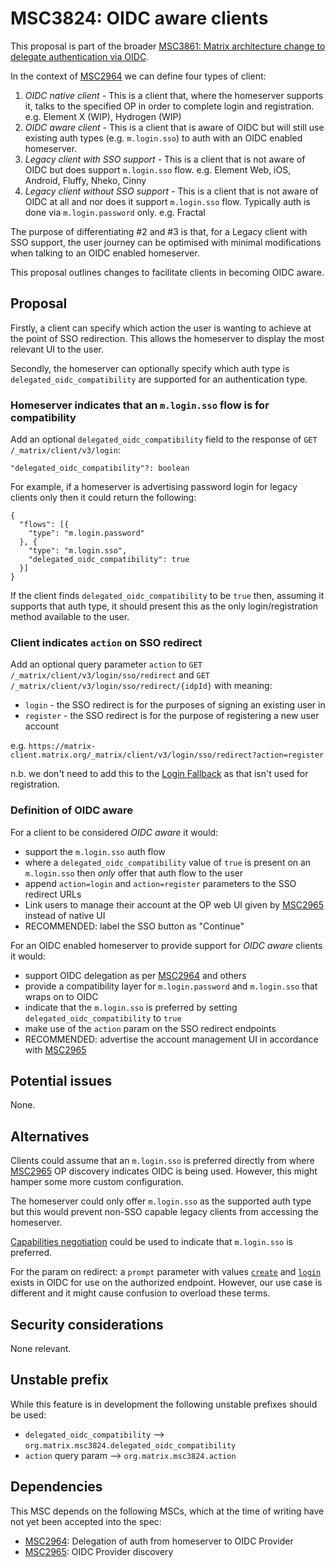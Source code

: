 # MSC3824: OIDC aware clients

This proposal is part of the broader [MSC3861: Matrix architecture change to delegate authentication via OIDC](https://github.com/matrix-org/matrix-spec-proposals/pull/2967).

In the context of [MSC2964](https://github.com/matrix-org/matrix-doc/pull/2964) we can define four types of client:

1. *OIDC native client* - This is a client that, where the homeserver supports it, talks to the specified OP in order to complete login and registration. e.g. Element X (WIP), Hydrogen (WIP)
1. *OIDC aware client* - This is a client that is aware of OIDC but will still use existing auth types (e.g. `m.login.sso`) to auth with an OIDC enabled homeserver.
1. *Legacy client with SSO support* - This is a client that is not aware of OIDC but does support `m.login.sso` flow. e.g. Element Web, iOS, Android, Fluffy, Nheko, Cinny
1. *Legacy client without SSO support* - This is a client that is not aware of OIDC at all and nor does it support `m.login.sso` flow. Typically auth is done via `m.login.password` only. e.g. Fractal

The purpose of differentiating #2 and #3 is that, for a Legacy client with SSO support, the user journey can be optimised with minimal modifications when talking to an OIDC enabled homeserver.

This proposal outlines changes to facilitate clients in becoming OIDC aware.

## Proposal

Firstly, a client can specify which action the user is wanting to achieve at the point of SSO redirection. This allows the homeserver to display the most relevant UI to the user.

Secondly, the homeserver can optionally specify which auth type is `delegated_oidc_compatibility` are supported for an authentication type.

### Homeserver indicates that an `m.login.sso` flow is for compatibility

Add an optional `delegated_oidc_compatibility` field to the response of `GET /_matrix/client/v3/login`:

`"delegated_oidc_compatibility"?: boolean`

For example, if a homeserver is advertising password login for legacy clients only then it could return the following:

```
{
  "flows": [{
    "type": "m.login.password"
  }, {
    "type": "m.login.sso",
    "delegated_oidc_compatibility": true
  }]
}

```

If the client finds `delegated_oidc_compatibility` to be `true` then, assuming it supports that auth type, it should present this as the only login/registration method available to the user.

### Client indicates `action` on SSO redirect

Add an optional query parameter `action` to `GET /_matrix/client/v3/login/sso/redirect` and `GET /_matrix/client/v3/login/sso/redirect/{idpId}` with meaning:

- `login` - the SSO redirect is for the purposes of signing an existing user in
- `register` - the SSO redirect is for the purpose of registering a new user account

e.g. `https://matrix-client.matrix.org/_matrix/client/v3/login/sso/redirect?action=register`

n.b. we don't need to add this to the [Login Fallback](https://spec.matrix.org/v1.2/client-server-api/#login-fallback) as that isn't used for registration.

### Definition of OIDC aware

For a client to be considered *OIDC aware* it would:

- support the `m.login.sso` auth flow
- where a `delegated_oidc_compatibility` value of `true` is present on an `m.login.sso` then *only* offer that auth flow to the user
- append `action=login` and `action=register` parameters to the SSO redirect URLs
- Link users to manage their account at the OP web UI given by [MSC2965](https://github.com/matrix-org/matrix-spec-proposals/pull/2965) instead of native UI
- RECOMMENDED: label the SSO button as "Continue"

For an OIDC enabled homeserver to provide support for *OIDC aware* clients it would:

- support OIDC delegation as per [MSC2964](https://github.com/matrix-org/matrix-spec-proposals/pull/2964) and others
- provide a compatibility layer for `m.login.password` and `m.login.sso` that wraps on to OIDC
- indicate that the `m.login.sso` is preferred by setting `delegated_oidc_compatibility` to `true`
- make use of the `action` param on the SSO redirect endpoints
- RECOMMENDED:  advertise the account management UI in accordance with [MSC2965](https://github.com/matrix-org/matrix-spec-proposals/pull/2965)

## Potential issues

None.

## Alternatives

Clients could assume that an `m.login.sso` is preferred directly from where [MSC2965](https://github.com/matrix-org/matrix-spec-proposals/pull/2965) OP discovery indicates OIDC is being used. However, this might hamper some more custom configuration.

The homeserver could only offer `m.login.sso` as the supported auth type but this would prevent non-SSO capable legacy clients from accessing the homeserver.

[Capabilities negotiation](https://spec.matrix.org/v1.2/client-server-api/#capabilities-negotiation) could be used to indicate that `m.login.sso` is preferred.

For the param on redirect: a `prompt` parameter with values [`create`](https://openid.net/specs/openid-connect-prompt-create-1_0.html#rfc.section.4) and [`login`](https://openid.net/specs/openid-connect-core-1_0.html#AuthRequest) exists in OIDC for use on the authorized endpoint. However, our use case is different and it might cause confusion to overload these terms.

## Security considerations

None relevant.

## Unstable prefix

While this feature is in development the following unstable prefixes should be used:

* `delegated_oidc_compatibility` --> `org.matrix.msc3824.delegated_oidc_compatibility`
* `action` query param --> `org.matrix.msc3824.action`

## Dependencies

This MSC depends on the following MSCs, which at the time of writing have not yet
been accepted into the spec:

* [MSC2964](https://github.com/matrix-org/matrix-spec-proposals/pull/2964): Delegation of auth from homeserver to OIDC Provider
* [MSC2965](https://github.com/matrix-org/matrix-spec-proposals/pull/2965): OIDC Provider discovery
